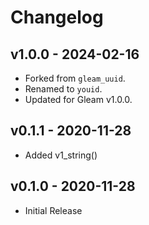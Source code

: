 # Changelog

## v1.0.0 - 2024-02-16

- Forked from `gleam_uuid`.
- Renamed to `youid`.
- Updated for Gleam v1.0.0.

## v0.1.1 - 2020-11-28

- Added v1_string()

## v0.1.0 - 2020-11-28

- Initial Release
